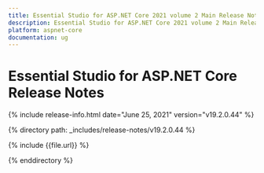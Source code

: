 ```yaml
---
title: Essential Studio for ASP.NET Core 2021 volume 2 Main Release Notes  
description: Essential Studio for ASP.NET Core 2021 volume 2 Main Release Notes  
platform: aspnet-core
documentation: ug
---
```


# Essential Studio for ASP.NET Core  Release Notes  

{% include release-info.html date="June 25, 2021"  version="v19.2.0.44" %} 


{% directory path: _includes/release-notes/v19.2.0.44 %}

{% include {{file.url}} %}

{% enddirectory %}